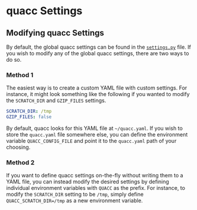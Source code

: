 # quacc Settings

## Modifying quacc Settings

By default, the global quacc settings can be found in the [`settings.py`](https://github.com/quantum-accelerators/quacc/blob/main/quacc/settings.py) file. If you wish to modify any of the global quacc settings, there are two ways to do so.

### Method 1

The easiest way is to create a custom YAML file with custom settings. For instance, it might look something like the following if you wanted to modify the `SCRATCH_DIR` and `GZIP_FILES` settings.

```yaml
SCRATCH_DIR: /tmp
GZIP_FILES: false
```

By default, quacc looks for this YAML file at `~/quacc.yaml`. If you wish to store the `quacc.yaml` file somewhere else, you can define the environment variable `QUACC_CONFIG_FILE` and point it to the `quacc.yaml` path of your choosing.

### Method 2

If you want to define quacc settings on-the-fly without writing them to a YAML file, you can instead modify the desired settings by defining individual environment variables with `QUACC` as the prefix. For instance, to modify the `SCRATCH_DIR` setting to be `/tmp`, simply define `QUACC_SCRATCH_DIR=/tmp` as a new environment variable.
